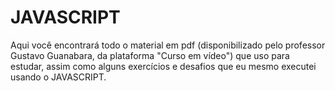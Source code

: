 # JAVASCRIPT
Aqui você encontrará todo o material em pdf (disponibilizado pelo professor Gustavo Guanabara, da plataforma "Curso em vídeo") que uso para estudar, assim como alguns exercícios e desafios que eu mesmo executei usando o JAVASCRIPT.

